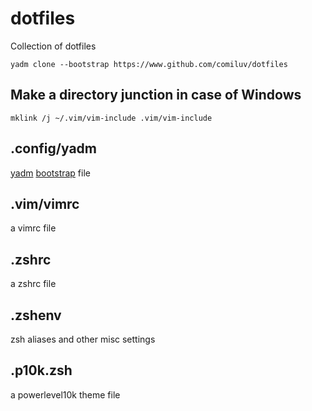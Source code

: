 # dotfiles
Collection of dotfiles

```
yadm clone --bootstrap https://www.github.com/comiluv/dotfiles
```

## Make a directory junction in case of Windows

```
mklink /j ~/.vim/vim-include .vim/vim-include
```

## .config/yadm
[yadm](yadm.io) [bootstrap](https://yadm.io/docs/bootstrap) file
## .vim/vimrc
a vimrc file
## .zshrc
a zshrc file
## .zshenv
zsh aliases and other misc settings
## .p10k.zsh
a powerlevel10k theme file
